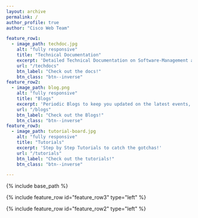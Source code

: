 ```yaml
---
layout: archive
permalink: /
author_profile: true
author: "Cisco Web Team"

feature_row1:
  - image_path: techdoc.jpg
    alt: "fully responsive"
    title: "Technical Documentation"
    excerpt: 'Detailed Technical Documentation on Software-Management and ZTP + iPXE capabilites of IOS-XR'
    url: "/techdocs"
    btn_label: "Check out the docs!"
    btn_class: "btn--inverse"
feature_row2:
  - image_path: blog.png
    alt: "fully responsive"
    title: "Blogs"
    excerpt: 'Periodic Blogs to keep you updated on the latest events, updates and architectural changes'
    url: "/blogs"
    btn_label: "Check out the Blogs!"
    btn_class: "btn--inverse"
feature_row3:
  - image_path: tutorial-board.jpg
    alt: "fully responsive"
    title: "Tutorials"
    excerpt: 'Step by Step Tutorials to catch the gotchas!'
    url: "/tutorials"
    btn_label: "Check out the tutorials!"
    btn_class: "btn--inverse"

---
```


{% include base_path %}



{% include feature_row id="feature_row3" type="left" %}

{% include feature_row id="feature_row2" type="left" %}

